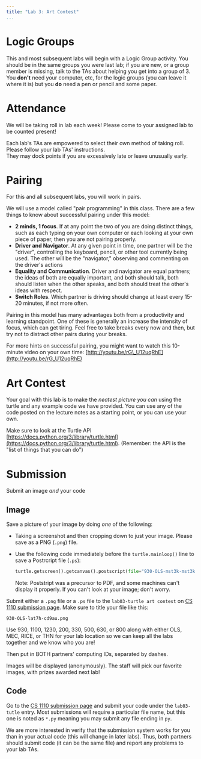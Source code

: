 ```yaml
---
title: "Lab 3: Art Contest"
...
```


# Logic Groups

This and most subsequent labs will begin with a Logic Group activity.
You should be in the same groups you were last lab; if you are new, or a group member is missing, talk to the TAs about helping you get into a group of 3.
You **don't** need your computer, etc, for the logic groups (you can leave it where it is)
but you **do** need a pen or pencil and some paper.


# Attendance

We will be taking roll in lab each week! Please come to your assigned lab to be counted present!

Each lab's TAs are empowered to select their own method of taking roll.
Please follow your lab TAs' instructions.  
They may dock points if you  are excessively late or leave unusually early.


# Pairing

For this and all subsequent labs, you will work in pairs.

We will use a model called "pair programming" in this class. There are a
few things to know about successful pairing under this model:

-   **2 minds, 1 focus**. If at any point the two of you are doing
    distinct things, such as each typing on your own computer or each
    looking at your own piece of paper, then you are not pairing
    properly.
-   **Driver and Navigator**. At any given point in time, one partner
    will be the "driver", controlling the keyboard, pencil, or other
    tool currently being used. The other will be the "navigator,"
    observing and commenting on the driver's actions
-   **Equality and Communication**. Driver and navigator are equal
    partners; the ideas of both are equally important, and both should
    talk, both should listen when the other speaks, and both should
    treat the other's ideas with respect.
-   **Switch Roles**. Which partner is driving should change at least
    every 15-20 minutes, if not more often.

Pairing in this model has many advantages both from a productivity and
learning standpoint. One of these is generally an increase the intensity
of focus, which can get tiring. Feel free to take breaks every now and
then, but try not to distract other pairs during your breaks.

For more hints on successful pairing, you might want to watch this
10-minute video on your own time:
[http://youtu.be/rG\_U12uqRhE](http://youtu.be/rG_U12uqRhE)

# Art Contest

Your goal with this lab is to make the *neatest picture you can* using
the turtle and any example code we have provided. You can use any of the
code posted on the lecture notes as a starting point, or you can use
your own.

Make sure to look at the Turtle API
[https://docs.python.org/3/library/turtle.html](https://docs.python.org/3/library/turtle.html).
(Remember: the API is the "list of things that you can do")

# Submission

Submit an image *and* your code

## Image 

Save a picture of your image by doing *one* of the following:

-   Taking a screenshot and then cropping down to just your image.
    Please save as a PNG (`.png`) file.

-   Use the following code immediately before the `turtle.mainloop()` line to save a Postrcript file (`.ps`):
    
    ````python
    turtle.getscreen().getcanvas().postscript(file="930-OLS-mst3k-mst3k.ps", colormode="color")
    ````
    
    Note: Poststript was a precursor to PDF, and some machines can't display it properly.
    If you can't look at your image; don't worry.

Submit either a `.png` file or a `.ps` file to the `lab03-turtle art contest` on [CS 1110 submission page](https://archimedes.cs.virginia.edu/cs1110/).
Make sure to title your file like this:

`930-OLS-lat7h-cd9au.png`

Use 930, 1100, 1230, 200, 330, 500, 630, or 800
along with either OLS, MEC, RICE, or THN for your lab location
so we can keep all the labs together and we know who you are!

Then put in BOTH partners' computing IDs, separated by dashes.

Images will be displayed (anonymously).
The staff will pick our favorite images, with prizes awarded next lab!

## Code

Go to the [CS 1110 submission page](https://archimedes.cs.virginia.edu/cs1110/) and submit your code under the `lab03-tutle` entry.
Most submissions will require a particular file name, but this one is noted as `*.py` meaning you may submit any file ending in `py`.

We are more interested in verify that the submission system works for you than in your actual code (this will change in later labs).
Thus, both partners should submit code (it can be the same file) and report any problems to your lab TAs.
